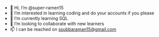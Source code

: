 - 👋 Hi, I’m @super-ramen15
- 👀 I’m interested in learning coding and do your accounts if you please  
- 🌱 I’m currently learning SQL
- 💞️ I’m looking to collaborate with new learners
- 📫 I can be reached on ssubbaraman15@gmail.com

<!---
super-ramen15/super-ramen15 is a ✨ special ✨ repository because its `README.md` (this file) appears on your GitHub profile.
You can click the Preview link to take a look at your changes.
--->
